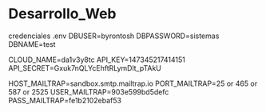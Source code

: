 # Desarrollo_Web
credenciales 
.env
DBUSER=byrontosh
DBPASSWORD=sistemas
DBNAME=test

CLOUD_NAME=da1v3y8tc
API_KEY=147345217414151
API_SECRET=Gxuk7nQLYcEhftRLymDlt_pTAkU

HOST_MAILTRAP=sandbox.smtp.mailtrap.io
PORT_MAILTRAP=25 or 465 or 587 or 2525
USER_MAILTRAP=903e599bd5defc
PASS_MAILTRAP=fe1b2102ebaf53
